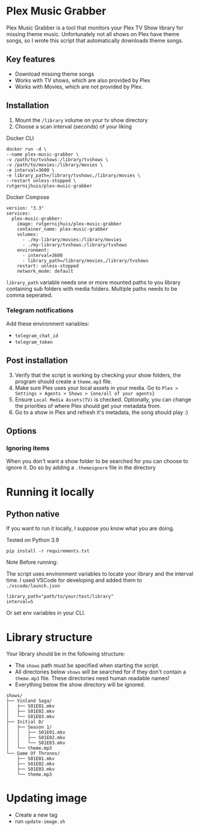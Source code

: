 # Plex Music Grabber
Plex Music Grabber is a tool that monitors your Plex TV Show library for missing theme music. Unfortunately not all shows on Plex have theme songs, so I wrote this script that automatically downloads theme songs.

## Key features
- Download missing theme songs
- Works with TV shows, which are also provided by Plex
- Works with Movies, which are not provided by Plex.


## Installation

1. Mount the `/library` volume on your tv show directory
2. Choose a scan interval (seconds) of your liking

Docker CLI
```
docker run -d \
--name plex-music-grabber \
-v /path/to/tvshows:/library/tvshows \
-v /path/to/movies:/library/movies \
-e interval=3600 \
-e library_path=/library/tvshows,/library/movies \
--restart unless-stopped \
rutgernijhuis/plex-music-grabber
```

Docker Compose
```
version: "3.3"
services:
  plex-music-grabber:
    image: rutgernijhuis/plex-music-grabber
    container_name: plex-music-grabber
    volumes:
      - ./my-library/movies:/library/movies
      - ./my-library/tvshows:/library/tvshows
    environment:
      - interval=3600
      - library_path=/library/movies,/library/tvshows
    restart: unless-stopped
    network_mode: default
```

`library_path` variable needs one or more mounted paths to you library containing sub folders with media folders. Multiple paths needs to be comma seperated.

### Telegram notifications
Add these environment variables:
- `telegram_chat_id`
- `telegram_token`

## Post installation 
3. Verify that the script is working by checking your show folders, the program should create a `theme.mp3` file.
4. Make sure Plex uses your local assets in your media. Go to `Plex > Settings > Agents > Shows > {one/all of your agents}`
5. Ensure `Local Media Assets(TV)` is checked. Optionally, you can change the priorities of where Plex should get your metadata from.
6. Go to a show in Plex and refresh it's metadata, the song should play :)

## Options
### Ignoring items
When you don't want a show folder to be searched for you can choose to ignore it.
Do so by adding a `.themeignore` file in the directory

# Running it locally

## Python native
If you want to run it locally, I suppose you know what you are doing.

Tested on Python 3.9


`pip install -r requirements.txt`

Note Before running:

The script uses environment variables to locate your library and the interval time.
I used VSCode for developing and added them to `./vscode/launch.json`

```
library_path="path/to/your/test/library"
interval=5
```

Or set env variables in your CLI.

# Library structure

Your library should be in the following structure:
- The `shows` path must be specified when starting the script.
- All directories below `shows` will be searched for if they don't contain a `theme.mp3` file. These directories need human readable names!
- Everything below the show directory will be ignored.

```
shows/
├── Vinland Saga/
│   ├── S01E01.mkv
│   ├── S01E02.mkv
│   └── S01E03.mkv
├── Initial D/
│   ├── Season 1/
│   │   ├── S01E01.mkv
│   │   ├── S01E02.mkv
│   │   └── S01E03.mkv
│   └── theme.mp3
└── Game Of Thrones/
    ├── S01E01.mkv
    ├── S01E02.mkv
    ├── S01E03.mkv
    └── theme.mp3
```

# Updating image

- Create a new tag
- run `update-image.sh`